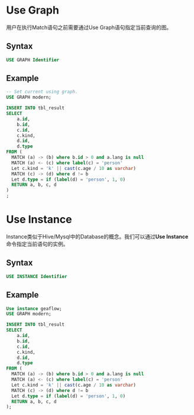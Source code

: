 # Use Graph
用户在执行Match语句之前需要通过Use Graph语句指定当前查询的图。
## Syntax

```sql
USE GRAPH Identifier
```
## Example

```sql
-- Set current using graph.
USE GRAPH modern;

INSERT INTO tbl_result
SELECT
	a.id,
	b.id,
	c.id,
	c.kind,
	d.id,
	d.type
FROM (
  MATCH (a) -> (b) where b.id > 0 and a.lang is null
  MATCH (a) <- (c) where label(c) = 'person'
  Let c.kind = 'k' || cast(c.age / 10 as varchar)
  MATCH (c) -> (d) where d != b
  Let d.type = if (label(d) = 'person', 1, 0)
  RETURN a, b, c, d
)
;
```
# Use Instance
Instance类似于Hive/Mysql中的Database的概念。我们可以通过**Use Instance**命令指定当前语句的实例。
## Syntax

```sql
USE INSTANCE Identifier
```
## Example

```sql
Use instance geaflow;
USE GRAPH modern;

INSERT INTO tbl_result
SELECT
	a.id,
	b.id,
	c.id,
	c.kind,
	d.id,
	d.type
FROM (
  MATCH (a) -> (b) where b.id > 0 and a.lang is null
  MATCH (a) <- (c) where label(c) = 'person'
  Let c.kind = 'k' || cast(c.age / 10 as varchar)
  MATCH (c) -> (d) where d != b
  Let d.type = if (label(d) = 'person', 1, 0)
  RETURN a, b, c, d
);
```